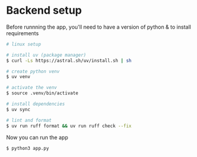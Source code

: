 
# Backend setup

Before runnning the app, you'll need to have a version of python & to install requirements

```sh
# linux setup

# install uv (package manager)
$ curl -Ls https://astral.sh/uv/install.sh | sh

# create python venv
$ uv venv

# activate the venv
$ source .venv/bin/activate

# install dependencies
$ uv sync

# lint and format
$ uv run ruff format && uv run ruff check --fix
```

Now you can run the app

```sh
$ python3 app.py 
```